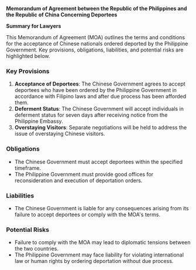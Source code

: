 **Memorandum of Agreement between the Republic of the Philippines and the Republic of China Concerning Deportees**

**Summary for Lawyers**

This Memorandum of Agreement (MOA) outlines the terms and conditions for the acceptance of Chinese nationals ordered deported by the Philippine Government. Key provisions, obligations, liabilities, and potential risks are highlighted below.

### **Key Provisions**

1.  **Acceptance of Deportees**: The Chinese Government agrees to accept deportees who have been ordered by the Philippine Government in accordance with Filipino laws and after due process has been afforded them.
2.  **Deferment Status**: The Chinese Government will accept individuals in deferment status for seven days after receiving notice from the Philippine Embassy.
3.  **Overstaying Visitors**: Separate negotiations will be held to address the issue of overstaying Chinese visitors.

### **Obligations**

*   The Chinese Government must accept deportees within the specified timeframe.
*   The Philippine Government must provide good offices for reconsideration and execution of deportation orders.

### **Liabilities**

*   The Chinese Government is liable for any consequences arising from its failure to accept deportees or comply with the MOA's terms.

### **Potential Risks**

*   Failure to comply with the MOA may lead to diplomatic tensions between the two countries.
*   The Philippine Government may face liability for violating international law or human rights by ordering deportation without due process.